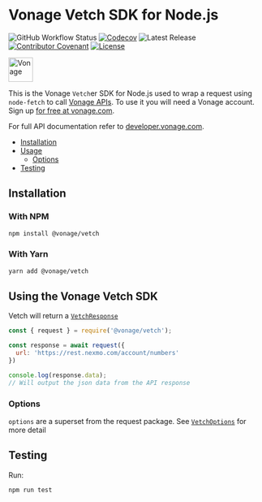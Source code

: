 # Vonage Vetch SDK for Node.js

![GitHub Workflow Status](https://img.shields.io/github/actions/workflow/status/vonage/vonage-node-sdk/ci.yml?branch=3.x) [![Codecov](https://img.shields.io/codecov/c/github/vonage/vonage-node-sdk?label=Codecov&logo=codecov&style=flat-square)](https://codecov.io/gh/Vonage/vonage-server-sdk) ![Latest Release](https://img.shields.io/npm/v/@vonage/vetch?label=%40vonage%2Fvetch&style=flat-square) [![Contributor Covenant](https://img.shields.io/badge/Contributor%20Covenant-v2.0%20adopted-ff69b4.svg?style=flat-square)](../../CODE_OF_CONDUCT.md) [![License](https://img.shields.io/npm/l/@vonage/accounts?label=License&style=flat-square)][license]

<img src="https://developer.nexmo.com/images/logos/vbc-logo.svg" height="48px" alt="Vonage" />

This is the Vonage `Vetch`er SDK for Node.js used to wrap a request using `node-fetch` to call [Vonage APIs](https://www.vonage.com/). To use it you will need a Vonage account. Sign up [for free at vonage.com][signup].

For full API documentation refer to [developer.vonage.com](https://developer.vonage.com/).

* [Installation](#installation)
* [Usage](#usage)
    * [Options](#options)
* [Testing](#testing)

## Installation

### With NPM

```bash
npm install @vonage/vetch
```

### With Yarn

```bash
yarn add @vonage/vetch
```

## Using the Vonage Vetch SDK

Vetch will return a [`VetchResponse`](https://github.com/Vonage/vonage-node-sdk/blob/3.x/packages/vetch/lib/types.ts#L28)

```js
const { request } = require('@vonage/vetch');

const response = await request({
  url: 'https://rest.nexmo.com/account/numbers'
})

console.log(response.data);
// Will output the json data from the API response
```

### Options

`options` are a superset from the request package. See [`VetchOptions`](https://github.com/Vonage/vonage-node-sdk/blob/3.x/packages/vetch/lib/interfaces/vetchOptions.ts) for more detail

## Testing

Run:

```bash
npm run test
```

[signup]: https://dashboard.nexmo.com/sign-up?utm_source=DEV_REL&utm_medium=github&utm_campaign=node-server-sdk
[license]: ../../LICENSE.txt
